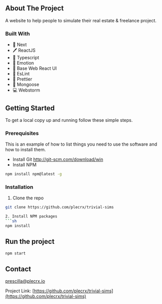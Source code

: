 ## About The Project

A website to help people to simulate their real estate & freelance project.

### Built With

* 🐙 Next
* 🖊️ ReactJS
* 🐙 Typescript
* 🐙 Emotion
* 🐙 Base Web React UI
* 🐙 EsLint
* 🐙 Prettier
* 🐙 Mongoose
* 💻 Webstorm

<!-- GETTING STARTED -->
## Getting Started

To get a local copy up and running follow these simple steps.

### Prerequisites

This is an example of how to list things you need to use the software and how to install them.
* Install Git
http://git-scm.com/download/win
* Install NPM
```sh
npm install npm@latest -g
```

### Installation
 
1. Clone the repo
```sh
git clone https://github.com/plecrx/trivial-sims

2. Install NPM packages 
```sh
npm install
```

## Run the project
```sh
npm start
```

<!-- CONTACT -->
## Contact

prescilla@plecrx.io

Project Link: [https://github.com/plecrx/trivial-sims](https://github.com/plecrx/trivial-sims)
